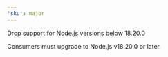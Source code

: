 ```yaml
---
'sku': major
---
```


Drop support for Node.js versions below 18.20.0

Consumers must upgrade to Node.js v18.20.0 or later.
